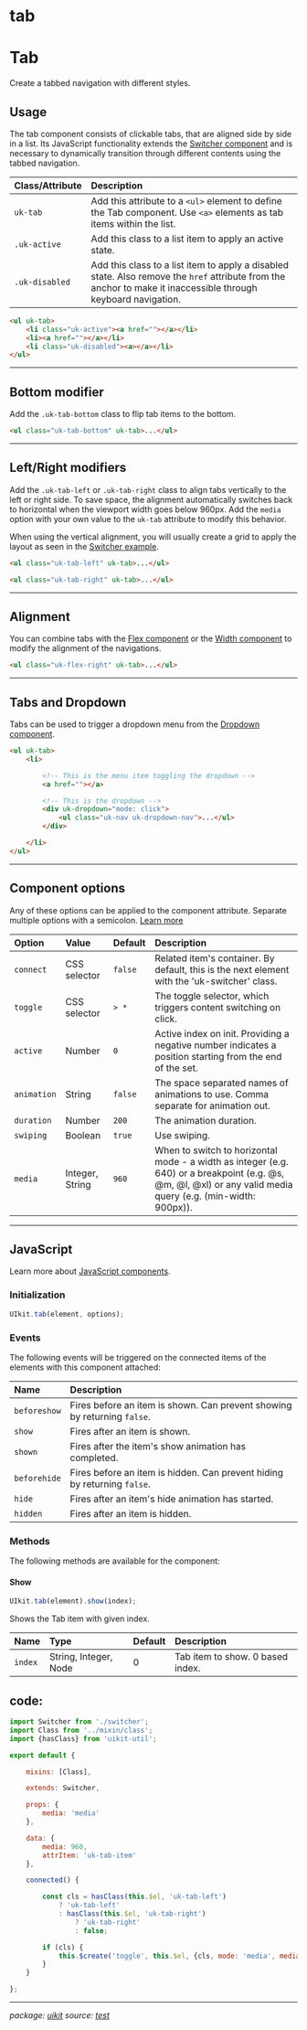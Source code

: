 # tab

# Tab

Create a tabbed navigation with different styles.

## Usage

The tab component consists of clickable tabs, that are aligned side by side in a list. Its JavaScript functionality extends the [Switcher component](switcher.md) and is necessary to dynamically transition through different contents using the tabbed navigation.

<table><thead><tr><th style="text-align:left">Class/Attribute</th><th style="text-align:left">Description</th></tr></thead><tbody><tr><td style="text-align:left"><code>uk-tab</code></td><td style="text-align:left">Add this attribute to a <code>&lt;ul&gt;</code> element to define the Tab component. Use <code>&lt;a&gt;</code> elements as tab items within the list.</td></tr><tr><td style="text-align:left"><code>.uk-active</code></td><td style="text-align:left">Add this class to a list item to apply an active state.</td></tr><tr><td style="text-align:left"><code>.uk-disabled</code></td><td style="text-align:left">Add this class to a list item to apply a disabled state. Also remove the <code>href</code> attribute from the anchor to make it inaccessible through keyboard navigation.</td></tr></tbody></table>

~~~html
<ul uk-tab>
    <li class="uk-active"><a href=""></a></li>
    <li><a href=""></a></li>
    <li class="uk-disabled"><a></a></li>
</ul>
~~~

* * *

## Bottom modifier

Add the `.uk-tab-bottom` class to flip tab items to the bottom.

~~~html
<ul class="uk-tab-bottom" uk-tab>...</ul>
~~~

* * *

## Left/Right modifiers

Add the `.uk-tab-left` or `.uk-tab-right` class to align tabs vertically to the left or right side. To save space, the alignment automatically switches back to horizontal when the viewport width goes below 960px. Add the `media` option with your own value to the `uk-tab` attribute to modify this behavior.

When using the vertical alignment, you will usually create a grid to apply the layout as seen in the [Switcher example](switcher.md#vertical-tabs).

~~~html
<ul class="uk-tab-left" uk-tab>...</ul>

<ul class="uk-tab-right" uk-tab>...</ul>
~~~

* * *

## Alignment

You can combine tabs with the [Flex component](flex.md) or the [Width component](width.md) to modify the alignment of the navigations.

~~~html
<ul class="uk-flex-right" uk-tab>...</ul>
~~~

* * *

## Tabs and Dropdown

Tabs can be used to trigger a dropdown menu from the [Dropdown component](dropdown.md).

~~~html
<ul uk-tab>
    <li>

        <!-- This is the menu item toggling the dropdown -->
        <a href=""></a>

        <!-- This is the dropdown -->
        <div uk-dropdown="mode: click">
            <ul class="uk-nav uk-dropdown-nav">...</ul>
        </div>

    </li>
</ul>
~~~

* * *

## Component options

Any of these options can be applied to the component attribute. Separate multiple options with a semicolon. [Learn more](javascript.md#component-configuration)

<table><thead><tr><th style="text-align:left">Option</th><th style="text-align:left">Value</th><th style="text-align:left">Default</th><th style="text-align:left">Description</th></tr></thead><tbody><tr><td style="text-align:left"><code>connect</code></td><td style="text-align:left">CSS selector</td><td style="text-align:left"><code>false</code></td><td style="text-align:left">Related item's container. By default, this is the next element with the 'uk-switcher' class.</td></tr><tr><td style="text-align:left"><code>toggle</code></td><td style="text-align:left">CSS selector</td><td style="text-align:left"><code>&gt; *</code></td><td style="text-align:left">The toggle selector, which triggers content switching on click.</td></tr><tr><td style="text-align:left"><code>active</code></td><td style="text-align:left">Number</td><td style="text-align:left"><code>0</code></td><td style="text-align:left">Active index on init. Providing a negative number indicates a position starting from the end of the set.</td></tr><tr><td style="text-align:left"><code>animation</code></td><td style="text-align:left">String</td><td style="text-align:left"><code>false</code></td><td style="text-align:left">The space separated names of animations to use. Comma separate for animation out.</td></tr><tr><td style="text-align:left"><code>duration</code></td><td style="text-align:left">Number</td><td style="text-align:left"><code>200</code></td><td style="text-align:left">The animation duration.</td></tr><tr><td style="text-align:left"><code>swiping</code></td><td style="text-align:left">Boolean</td><td style="text-align:left"><code>true</code></td><td style="text-align:left">Use swiping.</td></tr><tr><td style="text-align:left"><code>media</code></td><td style="text-align:left">Integer, String</td><td style="text-align:left"><code>960</code></td><td style="text-align:left">When to switch to horizontal mode - a width as integer (e.g. 640) or a breakpoint (e.g. @s, @m, @l, @xl) or any valid media query (e.g. (min-width: 900px)).</td></tr></tbody></table>

* * *

## JavaScript

Learn more about [JavaScript components](javascript.md#programmatic-use).

### Initialization

~~~js
UIkit.tab(element, options);
~~~

### Events

The following events will be triggered on the connected items of the elements with this component attached:

<table><thead><tr><th style="text-align:left">Name</th><th style="text-align:left">Description</th></tr></thead><tbody><tr><td style="text-align:left"><code>beforeshow</code></td><td style="text-align:left">Fires before an item is shown. Can prevent showing by returning <code>false</code>.</td></tr><tr><td style="text-align:left"><code>show</code></td><td style="text-align:left">Fires after an item is shown.</td></tr><tr><td style="text-align:left"><code>shown</code></td><td style="text-align:left">Fires after the item's show animation has completed.</td></tr><tr><td style="text-align:left"><code>beforehide</code></td><td style="text-align:left">Fires before an item is hidden. Can prevent hiding by returning <code>false</code>.</td></tr><tr><td style="text-align:left"><code>hide</code></td><td style="text-align:left">Fires after an item's hide animation has started.</td></tr><tr><td style="text-align:left"><code>hidden</code></td><td style="text-align:left">Fires after an item is hidden.</td></tr></tbody></table>

### Methods

The following methods are available for the component:

#### Show

~~~js
UIkit.tab(element).show(index);
~~~

Shows the Tab item with given index.

<table><thead><tr><th style="text-align:left">Name</th><th style="text-align:left">Type</th><th style="text-align:left">Default</th><th style="text-align:left">Description</th></tr></thead><tbody><tr><td style="text-align:left"><code>index</code></td><td style="text-align:left">String, Integer, Node</td><td style="text-align:left">0</td><td style="text-align:left">Tab item to show. 0 based index.</td></tr></tbody></table>

## code:

~~~javascript
import Switcher from './switcher';
import Class from '../mixin/class';
import {hasClass} from 'uikit-util';

export default {

    mixins: [Class],

    extends: Switcher,

    props: {
        media: 'media'
    },

    data: {
        media: 960,
        attrItem: 'uk-tab-item'
    },

    connected() {

        const cls = hasClass(this.$el, 'uk-tab-left')
            ? 'uk-tab-left'
            : hasClass(this.$el, 'uk-tab-right')
                ? 'uk-tab-right'
                : false;

        if (cls) {
            this.$create('toggle', this.$el, {cls, mode: 'media', media: this.media});
        }
    }

};

~~~

* * *

_package: [uikit](uikit.md)_ _source: [test](https://github.com/git+https://github.com/uikit/uikit.git/tree/master/undefined/./src/js/core/tab.js)_